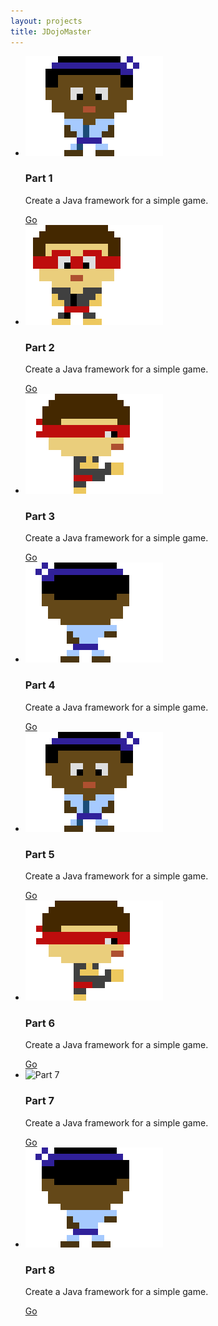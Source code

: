 ```yaml
---
layout: projects
title: JDojoMaster
---
```


<ul class="projects">

<li>
	<img src="flavour/sprite.png" alt="Part 1">
	<h3>Part 1</h3>
	<p>Create a Java framework for a simple game.</p>
	<a href="part1.html">
		Go
	</a>
</li>

<li>
	<img src="flavour/sprite2.png" alt="Part 2">
	<h3>Part 2</h3>
	<p>Create a Java framework for a simple game.</p>
	<a href="part2.html">
		Go
	</a>
</li>

<li>
	<img src="flavour/sprite3.png" alt="Part 3">
	<h3>Part 3</h3>
	<p>Create a Java framework for a simple game.</p>
	<a href="part3.html">
		Go
	</a>
</li>

<li>
	<img src="flavour/sprite4.png" alt="Part 4">
	<h3>Part 4</h3>
	<p>Create a Java framework for a simple game.</p>
	<a href="part4.html">
		Go
	</a>
</li>

<li>
	<img src="flavour/sprite.png" alt="Part 5">
	<h3>Part 5</h3>
	<p>Create a Java framework for a simple game.</p>
	<a href="part5.html">
		Go
	</a>
</li>

<li>
	<img src="flavour/sprite3.png" alt="Part 6">
	<h3>Part 6</h3>
	<p>Create a Java framework for a simple game.</p>
	<a href="part6.html">
		Go
	</a>
</li>

<li>
	<img src="flavour/sprite1.png" alt="Part 7">
	<h3>Part 7</h3>
	<p>Create a Java framework for a simple game.</p>
	<a href="part7.html">
		Go
	</a>
</li>

<li>
	<img src="flavour/sprite4.png" alt="Part 8">
	<h3>Part 8</h3>
	<p>Create a Java framework for a simple game.</p>
	<a href="part8.html">
		Go
	</a>
</li>

</ul>
